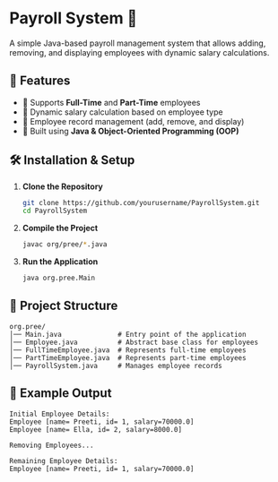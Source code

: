# **Payroll System 🏢**  
A simple Java-based payroll management system that allows adding, removing, and displaying employees with dynamic salary calculations.  

## **🚀 Features**  
- 🔹 Supports **Full-Time** and **Part-Time** employees  
- 🔹 Dynamic salary calculation based on employee type  
- 🔹 Employee record management (add, remove, and display)  
- 🔹 Built using **Java & Object-Oriented Programming (OOP)**  

## **🛠️ Installation & Setup**  
1. **Clone the Repository**  
   ```sh
   git clone https://github.com/yourusername/PayrollSystem.git
   cd PayrollSystem
   ```  
2. **Compile the Project**  
   ```sh
   javac org/pree/*.java
   ```  
3. **Run the Application**  
   ```sh
   java org.pree.Main
   ```  

## **📂 Project Structure**  
```
org.pree/
│── Main.java              # Entry point of the application
│── Employee.java          # Abstract base class for employees
│── FullTimeEmployee.java  # Represents full-time employees
│── PartTimeEmployee.java  # Represents part-time employees
│── PayrollSystem.java     # Manages employee records
```  

## **📌 Example Output**  
```
Initial Employee Details:
Employee [name= Preeti, id= 1, salary=70000.0]
Employee [name= Ella, id= 2, salary=8000.0]

Removing Employees...

Remaining Employee Details:
Employee [name= Preeti, id= 1, salary=70000.0]
```  
